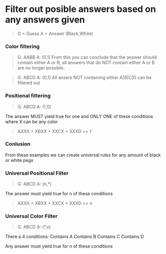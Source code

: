 

# Filter out posible answers based on any answers given

> G = Guess 
> A = Answer (Black,White)

### Color filtering

> G: AABB A: (0,1)
From this you can conclude that the answer should contain either A or B,
all answers that do NOT contain either A or B are no longer possible.

> G: ABCD A: (0,1)
All ansers NOT containing either A|B|C|D can be filtered out

### Positional filtering

> G: ABCD A: (1,0)

The answer MUST yield true for one and ONLY ONE of these conditions where X can be any color

> AXXX + XBXX + XXCX + XXXD == 1

### Conlusion

From these examples we can create universal rules for any amount of black or white pegs

### Universal Positional Filter

> G: ABCD A: (n,*)

The answer must yield true for n of these conditions
> AXXX + XBXX + XXCX + XXXD >= n

### Universal Color Filter

> G: ABCD A: (*,n)

There a 4 conditions:
Contains A
Contains B
Contains C
Contains D

Any answer must yield true for n of these conditions